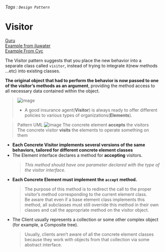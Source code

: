 ###### Tags : `Design Pattern`
# Visitor

[Guru](https://refactoring.guru/design-patterns/visitor)   
[Example from iluwater](https://github.com/iluwatar/java-design-patterns/tree/master/visitor)  
[Example From Cyc](https://github.com/CyC2018/CS-Notes/blob/master/notes/%E8%AE%BE%E8%AE%A1%E6%A8%A1%E5%BC%8F%20-%20%E8%AE%BF%E9%97%AE%E8%80%85.md)

The Visitor pattern suggests that you place the new behavior into a separate class called `visitor`, instead of trying to integrate it(new methods ...etc) into existing classes.  

**The original object that had to perform the behavior is now passed to one of the visitor’s methods as an argument**, providing the method access to all
necessary data contained within the object.  

> ![image](https://user-images.githubusercontent.com/68631186/126867888-0c08a793-6615-44fa-955a-612d7483a5dc.png)
> - A good insurance agent(**Visitor**) is always ready to offer different policies to various types of organizations(**Elements**).
  
  
> Pattern UML
> ![image](https://user-images.githubusercontent.com/68631186/126866473-92b3419c-a77b-442e-a1e6-d861c94e1a82.png)
> The concrete element **accepts** the visitors   
> The concrete visitor **visits** the elements to operate something on them    

- **Each Concrete Visitor implements several versions of the same behaviors, tailored for different concrete element classes**  
- The Element interface declares a method for **accepting** visitors. 
  > _This method should have one parameter declared with the type of the visitor interface._
- **Each Concrete Element must implement the `accept` method.** 
  > The purpose of this method is to redirect the call to the proper visitor’s method corresponding to the current element class.   
  > Be aware that even if a base element class implements this method, all subclasses must still override this method in their own classes and call the appropriate method on the visitor object.  
- The Client usually represents a collection or some other complex object (for example, a Composite tree). 
  > Usually, clients aren’t aware of all the concrete element classes because they work with objects from that collection via some abstract interface.  

